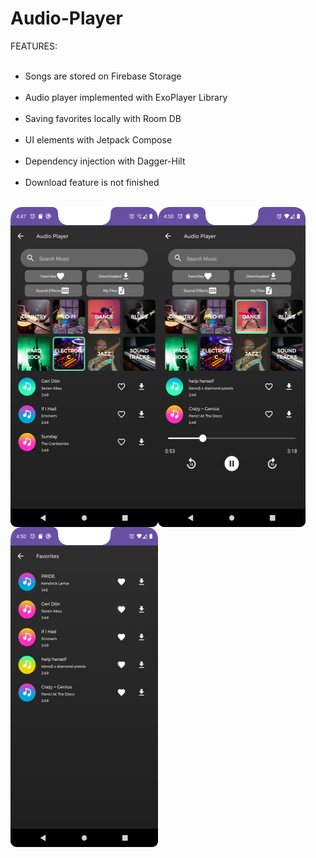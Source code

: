 # Audio-Player

FEATURES: <br /> <br />
+ Songs are stored on Firebase Storage <br /> <br />
+ Audio player implemented with ExoPlayer Library <br /> <br />
+ Saving favorites locally with Room DB <br /> <br />
+ UI elements with Jetpack Compose <br /> <br />
+ Dependency injection with Dagger-Hilt <br /> <br />
+ Download feature is not finished <br /> <br />
  

<a href="url"><img src="https://github.com/alpereneynalli/Audio-Player/blob/master/screenshots/Screenshot_20240314_194740.png" align="left" height="512" width="236,25" /> <img src="https://github.com/alpereneynalli/Audio-Player/blob/master/screenshots/Screenshot_20240314_195029.png" align="left" height="512" width="236,25" /></a> <br /> <br /><br /> <br /><br /><br /> <br /><br /><br /> <br /><br /><br /> <br /><br /><br /> <br /><br /><br /> <br /><br /><br /> <br />

<a href="url"><img src="https://github.com/alpereneynalli/Audio-Player/blob/master/screenshots/Screenshot_20240314_195047.png" align="left" height="512" width="236,25" /> 
